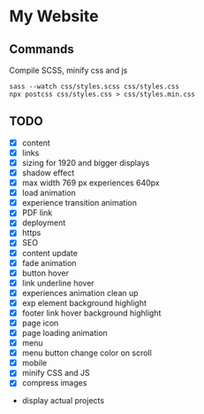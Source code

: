 # My Website
## Commands
Compile SCSS, minify css and js

    sass --watch css/styles.scss css/styles.css
    npx postcss css/styles.css > css/styles.min.css


## TODO
- [x] content
- [x] links
- [x] sizing for 1920 and bigger displays
- [x] shadow effect
- [x] max width 769 px experiences 640px
- [x] load animation
- [x] experience transition animation
- [x] PDF link
- [x] deployment
- [x] https
- [x] SEO
- [x] content update
- [x] fade animation
- [x] button hover
- [x] link underline hover
- [x] experiences animation clean up
- [x] exp element background highlight
- [x] footer link hover background highlight
- [x] page icon
- [x] page loading animation
- [x] menu
- [x] menu button change color on scroll
- [x] mobile
- [x] minify CSS and JS
- [x] compress images
- display actual projects
